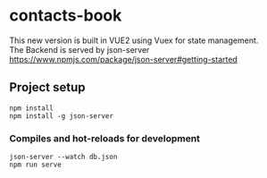 # contacts-book
This new version is built in VUE2 using Vuex for state management. <br>
The Backend is served by json-server <br>
https://www.npmjs.com/package/json-server#getting-started

## Project setup
```
npm install
npm install -g json-server
```

### Compiles and hot-reloads for development
```
json-server --watch db.json
npm run serve
```

